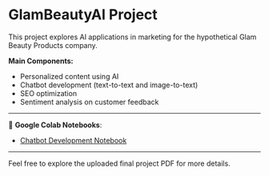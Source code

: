 # GlamBeautyAI Project

This project explores AI applications in marketing for the hypothetical Glam Beauty Products company.

**Main Components:**
- Personalized content using AI
- Chatbot development (text-to-text and image-to-text)
- SEO optimization
- Sentiment analysis on customer feedback

---

🔗 **Google Colab Notebooks**:

- [Chatbot Development Notebook](https://colab.research.google.com/drive/13zjcLda90mvAGHfqOWfvzCbJMGLzCvS8?hl=en#scrollTo=TVgbxSAzipIY)


---

Feel free to explore the uploaded final project PDF for more details.
